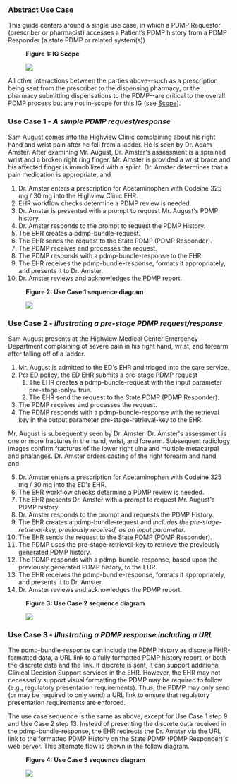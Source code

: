 ### Abstract Use Case
This guide centers around a single use case, in which a PDMP Requestor (prescriber or pharmacist) accesses a Patient’s PDMP history from a PDMP Responder (a state PDMP or related system(s))

<div>
<figure class="figure">
<figcaption class="figure-caption"><strong>Figure 1: IG Scope</strong></figcaption>
  <p>
  <img src="pdmp-overview-scope.png" style="float:none">  
  </p>
</figure>
</div>

All other interactions between the parties above--such as a prescription being sent from the prescriber to the dispensing pharmacy, or the pharmacy submitting dispensations to the PDMP--are critical to the overall PDMP process but are not in-scope for this IG (see [Scope](index.html#scope)). 

<p></p>


### Use Case 1 - *A simple PDMP request/response*


Sam August comes into the Highview Clinic complaining about his right hand and wrist pain after he fell from a ladder.  He is seen by Dr. Adam Amster.  After examining Mr. August, Dr. Amster's assessment is a sprained wrist and a broken right ring finger.  Mr. Amster is provided a wrist brace and his affected finger is immobilized with a splint.  Dr. Amster determines that a pain medication is appropriate, and 
1. Dr. Amster enters a prescription for Acetaminophen with Codeine 325 mg / 30 mg into the Highview Clinic EHR.  
1. EHR workflow checks determine a PDMP review is needed. 
1. Dr. Amster is presented with a prompt to request Mr. August's PDMP history.
1. Dr. Amster responds to the prompt to request the PDMP History.
1. The EHR creates a pdmp-bundle-request.
1. The EHR sends the request to the State PDMP (PDMP Responder).
1. The PDMP receives and processes the request. 
1. The PDMP responds with a pdmp-bundle-response to the EHR.  
1. The EHR receives the pdmp-bundle-response, formats it appropriately, and presents it to Dr. Amster.
1. Dr. Amster reviews and acknowledges the PDMP report.

<div>
<figure class="figure">
<figcaption class="figure-caption"><strong>Figure 2: Use Case 1 sequence diagram</strong></figcaption>
  <p>
  <img src="use-case-1-sequence.png" style="float:none">  
  </p>
</figure>
</div>

<p></p>


### Use Case 2 - *Illustrating a pre-stage PDMP request/response*


Sam August presents at the Highview Medical Center Emergency Department complaining of severe pain in his right hand, wrist, and forearm after falling off of a ladder.  
1. Mr. August is admitted to the ED's EHR and triaged into the care service.
1. Per ED policy, the ED EHR submits a pre-stage PDMP request
    1. The EHR creates a pdmp-bundle-request with the input parameter pre-stage-only= true. 
    1. The EHR send the request to the State PDMP (PDMP Responder).
1. The PDMP receives and processes the request. 
1. The PDMP responds with a pdmp-bundle-response with the retrieval key in the output parameter pre-stage-retrieval-key to the EHR.

Mr. August is subsequently seen by Dr. Amster.  Dr. Amster's assessment is one or more fractures in the hand, wrist, and forearm.  Subsequent radiology images confirm fractures of the lower right ulna and multiple metacarpal and phalanges.  Dr. Amster orders casting of the right forearm and hand, and  

5. Dr. Amster enters a prescription for Acetaminophen with Codeine 325 mg / 30 mg into the ED's EHR.  
1. The EHR workflow checks determine a PDMP review is needed. 
1. The EHR presents Dr. Amster with a prompt to request Mr. August's PDMP history.
1. Dr. Amster responds to the prompt and requests the PDMP History.
1. The EHR creates a pdmp-bundle-request and *includes the pre-stage-retrieval-key, previously received, as an input parameter*.
1. The EHR sends the request to the State PDMP (PDMP Responder).
1. The PDMP uses the pre-stage-retrieval-key to retrieve the previously generated PDMP history. 
1. The PDMP responds with a pdmp-bundle-response, based upon the previously generated PDMP history, to the EHR.  
1. The EHR receives the pdmp-bundle-response, formats it appropriately, and presents it to Dr. Amster.
1. Dr. Amster reviews and acknowledges the PDMP report.


<div>
<figure class="figure">
<figcaption class="figure-caption"><strong>Figure 3: Use Case 2 sequence diagram</strong></figcaption>
  <p>
  <img src="use-case-2-sequence.png" style="float:none">  
  </p>
</figure>
</div>

<p></p>

### Use Case 3 - *Illustrating a PDMP response including a URL*

The pdmp-bundle-response can include the PDMP history as discrete FHIR-formatted data, a URL link to a fully formatted PDMP history report, or both the discrete data and the link.  If discrete is sent, it can support additional Clinical Decision Support services in the EHR.  However, the EHR may not necessarily support visual formatting the PDMP may be required to follow (e.g., regulatory presentation requirements).  Thus, the PDMP may only send (or may be required to only send) a URL link to ensure that regulatory presentation requirements are enforced.

The use case sequence is the same as above, except for Use Case 1 step 9 and Use Case 2 step 13.  Instead of presenting the discrete data received in the pdmp-bundle-response, the EHR redirects the Dr. Amster via the URL link to the formatted PDMP History on the State PDMP (PDMP Responder)'s web server.  This alternate flow is shown in the follow diagram.

<div>
<figure class="figure">
<figcaption class="figure-caption"><strong>Figure 4: Use Case 3 sequence diagram</strong></figcaption>
  <p>
  <img src="use-case-3-sequence.png" style="float:none">  
  </p>
</figure>
</div>

<p></p>

